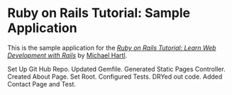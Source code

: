# Ruby on Rails Tutorial: Sample Application

This is the sample application for the 
[*Ruby on Rails Tutorial:
Learn Web Development with Rails*](http://www.railstutorial.org/)
by [Michael Hartl](http://www.michaelhartl.com/).

Set Up Git Hub Repo.
Updated Gemfile.
Generated Static Pages Controller.
Created About Page.
Set Root.
Configured Tests.
DRYed out code. 
Added Contact Page and Test.

